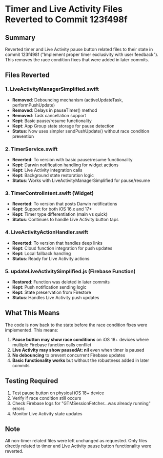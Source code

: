 # Timer and Live Activity Files Reverted to Commit 123f498f

## Summary
Reverted timer and Live Activity pause button related files to their state in commit 123f498f ("Implement proper timer exclusivity with user feedback"). This removes the race condition fixes that were added in later commits.

## Files Reverted

### 1. LiveActivityManagerSimplified.swift
- **Removed**: Debouncing mechanism (activeUpdateTask, performPushUpdate)
- **Removed**: Delays in pauseTimer() method
- **Removed**: Task cancellation support
- **Kept**: Basic pause/resume functionality
- **Kept**: App Group state storage for pause detection
- **Status**: Now uses simpler sendPushUpdate() without race condition prevention

### 2. TimerService.swift
- **Reverted**: To version with basic pause/resume functionality
- **Kept**: Darwin notification handling for widget actions
- **Kept**: Live Activity integration calls
- **Kept**: Background state restoration logic
- **Status**: Works with LiveActivityManagerSimplified for pause/resume

### 3. TimerControlIntent.swift (Widget)
- **Reverted**: To version that posts Darwin notifications
- **Kept**: Support for both iOS 16.x and 17+ 
- **Kept**: Timer type differentiation (main vs quick)
- **Status**: Continues to handle Live Activity button taps

### 4. LiveActivityActionHandler.swift
- **Reverted**: To version that handles deep links
- **Kept**: Cloud function integration for push updates
- **Kept**: Local fallback handling
- **Status**: Ready for Live Activity actions

### 5. updateLiveActivitySimplified.js (Firebase Function)
- **Restored**: Function was deleted in later commits
- **Kept**: Push notification sending logic
- **Kept**: State preservation from Firestore
- **Status**: Handles Live Activity push updates

## What This Means

The code is now back to the state before the race condition fixes were implemented. This means:

1. **Pause button may show race conditions** on iOS 18+ devices where multiple Firebase function calls conflict
2. **Live Activity may show pausedAt: nil** even when timer is paused
3. **No debouncing** to prevent concurrent Firebase updates
4. **Basic functionality works** but without the robustness added in later commits

## Testing Required

1. Test pause button on physical iOS 18+ device
2. Verify if race condition still occurs
3. Check Firebase logs for "GTMSessionFetcher...was already running" errors
4. Monitor Live Activity state updates

## Note

All non-timer related files were left unchanged as requested. Only files directly related to timer and Live Activity pause button functionality were reverted.